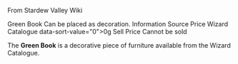 From Stardew Valley Wiki

Green Book Can be placed as decoration. Information Source Price Wizard Catalogue data-sort-value="0"&gt;0g Sell Price Cannot be sold

The **Green Book** is a decorative piece of furniture available from the Wizard Catalogue.